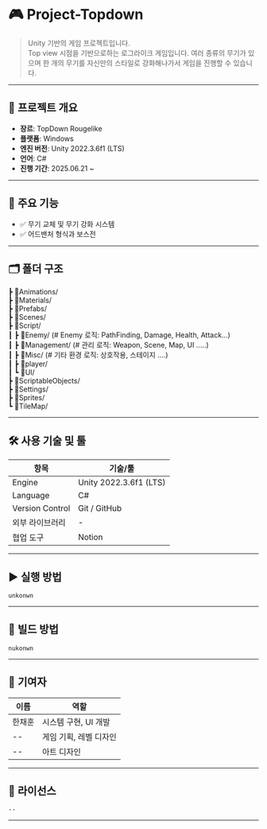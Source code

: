 # 🎮 Project-Topdown

> Unity 기반의 게임 프로젝트입니다.  
> Top view 시점을 기반으로하는 로그라이크 게임입니다.
> 여러 종류의 무기가 있으며 한 개의 무기를 자신만의 스타일로 강화해나가서 게임을 진행할 수 있습니다.

---

## 📌 프로젝트 개요

- **장르**: TopDown Rougelike
- **플랫폼**: Windows 
- **엔진 버전**: Unity 2022.3.6f1 (LTS)
- **언어**: C#
- **진행 기간**: 2025.06.21 ~ 

---

## 🔧 주요 기능

- ✅ 무기 교체 및 무기 강화 시스템
- ✅ 어드밴처 형식과 보스전

---

## 🗂️ 폴더 구조

┣ 📂Animations/<br>
┣ 📂Materials/<br>
┣ 📂Prefabs/<br>
┣ 📂Scenes/<br>
┣ 📂Script/<br>
┃ ┣ 📂Enemy/ (# Enemy 로직: PathFinding, Damage, Health, Attack...)<br>
┃ ┣ 📂Management/ (# 관리 로직: Weapon, Scene, Map, UI .....)<br>
┃ ┣ 📂Misc/ (# 기타 환경 로직: 상호작용, 스테이지 ....)<br>
┃ ┣ 📂player/<br>
┃ ┗ 📂UI/<br>
┣ 📂ScriptableObjects/<br>
┣ 📂Settings/<br>
┣ 📂Sprites/<br>
┗ 📂TileMap/<br>

---

## 🛠️ 사용 기술 및 툴

| 항목 | 기술/툴 |
|------|---------|
| Engine | Unity 2022.3.6f1 (LTS) |
| Language | C# |
| Version Control | Git / GitHub |
| 외부 라이브러리 | - |
| 협업 도구 | Notion |

---

## ▶️ 실행 방법

`unkonwn`

---

## 🚀 빌드 방법

`nukonwn`

---

## 🤝 기여자

| 이름 | 역할 |
|------|------|
| 한채훈 | 시스템 구현, UI 개발 |
| -- | 게임 기획, 레벨 디자인 |
| -- | 아트 디자인 |

---

## 📄 라이선스

`--`

---

